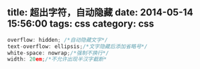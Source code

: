 title: 超出字符，自动隐藏
date: 2014-05-14 15:56:00
tags: css
category: css
---
```javascript
overflow: hidden; /*自动隐藏文字*/
text-overflow: ellipsis;/*文字隐藏后添加省略号*/
white-space: nowrap;/*强制不换行*/
width: 20em;/*不允许出现半汉字截断*
```